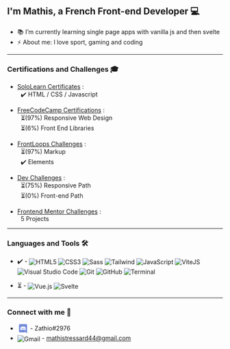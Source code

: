 ## I'm Mathis, a French Front-end Developer 💻

- 📚 I’m currently learning single page apps with vanilla js and then svelte
- ⚡ About me: I love sport, gaming and coding

---

### Certifications and Challenges 🎓

- [SoloLearn Certificates](https://github.com/zathio/sololearn) :   
    &nbsp;&nbsp;✔️ HTML / CSS / Javascript   
  
- [FreeCodeCamp Certifications](https://www.freecodecamp.org/zathio) :   
    &nbsp;&nbsp;⏳(97%) Responsive Web Design   
    &nbsp;&nbsp;⏳(6%) Front End Libraries
    
 - [FrontLoops Challenges](https://github.com/zathio/frontloops-challenges) :   
    &nbsp;&nbsp;⏳(97%) Markup   
    &nbsp;&nbsp;✔️ Elements

- [Dev Challenges](https://github.com/zathio/dev-challenges) :   
    &nbsp;&nbsp;⏳(75%) Responsive Path   
    &nbsp;&nbsp;⏳(0%) Front-end Path
    
- [Frontend Mentor Challenges](https://github.com/zathio/frontendmentor-challenges) :   
    &nbsp;&nbsp;5 Projects

---

### Languages and Tools 🛠️

- ✔️ - <img align="center" alt="HTML5" title="HTML" width="26px" src="https://raw.githubusercontent.com/gilbarbara/logos/e0babf54f7ac9127942111bf177f549b709a60be/logos/html-5.svg" /> <img align="center" alt="CSS3" title="CSS" width="26px" src="https://raw.githubusercontent.com/gilbarbara/logos/e0babf54f7ac9127942111bf177f549b709a60be/logos/css-3.svg" /> <img align="center" alt="Sass" title="Sass" width="26px" src="https://raw.githubusercontent.com/gilbarbara/logos/e0babf54f7ac9127942111bf177f549b709a60be/logos/sass.svg" /> <img align="center" alt="Tailwind" title="Tailwind" width="26px" src="https://raw.githubusercontent.com/gilbarbara/logos/e0babf54f7ac9127942111bf177f549b709a60be/logos/tailwindcss-icon.svg" /> <img align="center" alt="JavaScript" title="Javascript" width="26px" src="https://raw.githubusercontent.com/gilbarbara/logos/e0babf54f7ac9127942111bf177f549b709a60be/logos/javascript.svg" /> <img align="center" alt="ViteJS" title="ViteJS" width="26px" src="https://camo.githubusercontent.com/61e102d7c605ff91efedb9d7e47c1c4a07cef59d3e1da202fd74f4772122ca4e/68747470733a2f2f766974656a732e6465762f6c6f676f2e737667" /> <img align="center" alt="Visual Studio Code" title="VS Code" width="26px" src="https://raw.githubusercontent.com/gilbarbara/logos/e0babf54f7ac9127942111bf177f549b709a60be/logos/visual-studio-code.svg" /> <img align="center" alt="Git" title="Git" width="26px" src="https://raw.githubusercontent.com/gilbarbara/logos/e0babf54f7ac9127942111bf177f549b709a60be/logos/git.svg" /> <img align="center" alt="GitHub" title="Github" width="26px" src="https://raw.githubusercontent.com/gilbarbara/logos/e0babf54f7ac9127942111bf177f549b709a60be/logos/github-icon.svg" /> <img align="center" alt="Terminal" title="Terminal" width="26px" src="https://raw.githubusercontent.com/gilbarbara/logos/e0babf54f7ac9127942111bf177f549b709a60be/logos/terminal.svg" />

- ⏳ - <img align="center" alt="Vue.js" title="Vue.js" width="26px" src="https://raw.githubusercontent.com/gilbarbara/logos/e0babf54f7ac9127942111bf177f549b709a60be/logos/vue.svg" /> <img align="center" alt="Svelte" title="Svelte" width="26px" src="https://raw.githubusercontent.com/gilbarbara/logos/e0babf54f7ac9127942111bf177f549b709a60be/logos/svelte-icon.svg" />

---

### Connect with me 💬

- <img align="center" alt="Discord" title="Discord" width="26px" src="https://raw.githubusercontent.com/github/explore/80688e429a7d4ef2fca1e82350fe8e3517d3494d/topics/discord/discord.png" /> - Zathio#2976   
- <img align="center" alt="Gmail" title="Email" width="26px" src="https://i.imgur.com/z4nhZMh.png" /> - mathistressard44@gmail.com
